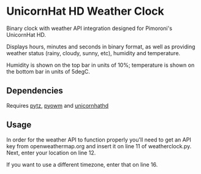 # UnicornHat HD Weather Clock
Binary clock with weather API integration designed for Pimoroni's UnicornHat HD.

Displays hours, minutes and seconds in binary format, as well as providing weather status (rainy, cloudy, sunny, etc), humidity and temperature.

Humidity is shown on the top bar in units of 10%; temperature is shown on the bottom bar in units of 5degC.

## Dependencies
Requires [pytz](https://pypi.python.org/pypi/pytz), [pyowm](https://github.com/csparpa/pyowm) and [unicornhathd](https://github.com/pimoroni/unicorn-hat-hd)

## Usage
In order for the weather API to function properly you'll need to get an API key from openweathermap.org and insert it on line 11 of weatherclock.py. Next, enter your location on line 12.

If you want to use a different timezone, enter that on line 16.
